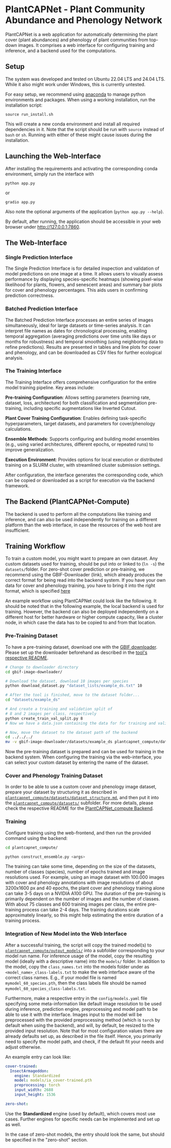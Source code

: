 # PlantCAPNet - **Plant** **C**ommunity **A**bundance and **P**henology **Net**work

PlantCAPNet is a web application for automatically determining the plant cover (plant abundances) and phenology of plant communities from top-down images. It comprises a web interface for configuring training and inference, and a backend used for the computations.

## Setup

The system was developed and tested on Ubuntu 22.04 LTS and 24.04 LTS. While it also might work under Windows, this is currently untested.

For easy setup, we recommend using [anaconda](https://www.anaconda.com/download) to manage python environments and packages. When using a working installation, run the installation script:

```
source run_install.sh
```
This will create a new conda environment and install all required dependencies in it. Note that the script should be run with `source` instead of `bash` or `sh`. Running with either of these might cause issues during the installation.

## Launching the Web-Interface

After installing the requirements and activating the corresponding conda environment, simply run the interface with

```
python app.py
```
or
```
gradio app.py
```

Also note the optional arguments of the application (`python app.py --help`).

By default, after running, the application should be accessible in your web browser under http://127.0.0.1:7860.

## The Web-Interface

### Single Prediction Interface

The Single Prediction Interface is for detailed inspection and validation of model predictions on one image at a time. It allows users to visually assess performance by displaying species-specific heatmaps (showing pixel-wise likelihood for plants, flowers, and senescent areas) and summary bar plots for cover and phenology percentages. This aids users in confirming prediction correctness.

### Batched Prediction Interface

The Batched Prediction Interface processes an entire series of images simultaneously, ideal for large datasets or time-series analysis. It can interpret file names as dates for chronological processing, enabling temporal aggregation (averaging predictions over time units like days or months for robustness) and temporal smoothing (using neighboring data to refine predictions). Results are presented in tables and line plots for cover and phenology, and can be downloaded as CSV files for further ecological analysis.

### The Training Interface

The Training Interface offers comprehensive configuration for the entire model training pipeline. Key areas include:

**Pre-training Configuration**: Allows setting parameters (learning rate, dataset, loss, architecture) for both classification and segmentation pre-training, including specific augmentations like Inverted Cutout.

**Plant Cover Training Configuration**: Enables defining task-specific hyperparameters, target datasets, and parameters for cover/phenology calculations.

**Ensemble Methods**: Supports configuring and building model ensembles (e.g., using varied architectures, different epochs, or repeated runs) to improve generalization.

**Execution Environment**: Provides options for local execution or distributed training on a SLURM cluster, with streamlined cluster submission settings.

After configuration, the interface generates the corresponding code, which can be copied or downloaded as a script for execution via the backend framework.


## The Backend (PlantCAPNet-Compute)

The backend is used to perform all the computations like training and inference, and can also be used independently for training on a different platform than the web interface, in case the resources of the web host are insufficient.

## Training Workflow

To train a custom model, you might want to prepare an own dataset. Any custom datasets used for training, should be put into or linked to (`ln -s`) the `datasets/`folder. For zero-shot cover prediction or pre-training, we recommend using the GBIF-Downloader (link), which already produces the correct format for being read into the backend system. If you have your own data for cover and phenology training, you have to bring it into the right format, which is specified [here](plantcapnet_compute/datasets/dataset_structure.md)

An example workflow using PlantCAPNet could look like the following. It should be noted that in the following example, the local backend is used for training. However, the backend can also be deployed independently on a different host for better hardware or higher compute capacity, like a cluster node, in which case the data has to be copied to and from that location.

### Pre-Training Dataset

To have a pre-training dataset, download one with the [GBIF downloader](gbif-image-downloader). Please set up the downloader beforehand as described in the [tool's respective README](gbif-image-downloader/README.md).

```bash
# Change to downloader directory
cd gbif-image-downloader/

# Download the dataset, download 10 images per species
python download_dataset.py "dataset_lists/example_ds.txt" 10

# After the tool is finished, move to the dataset folder...
cd "datasets/example_ds"

# And create a training and validation split of
# 8 and 2 images per class, respectively
python create_train_val_split.py 8
# Now we have a data.json containing the data for for training and validation splits

# Now, move the dataset to the dataset path of the backend
cd ../../../
mv -v gbif-image-downloader/datasets/example_ds plantcapnet_compute/datasets
```

Now the pre-training dataset is prepared and can be used for training in the backend system. When configuring the training via the web-interface, you can select your custom dataset by entering the name of the dataset.


### Cover and Phenology Training Dataset

In order to be able to use a custom cover and phenology image dataset, prepare your dataset by structuring it as described in [`plantcapnet_compute/datasets/dataset_structure.md`](plantcapnet_compute/datasets/dataset_structure.md), and then put it into the [`plantcapnet_compute/datasets/`](plantcapnet_compute/datasets/) subfolder. For more details, please check the respective README for the [PlantCAPNet_compute Backend](plantcapnet_compute/README.md).


### Training

Configure training using the web-frontend, and then run the provided command using the backend:

```bash
cd plantcapnet_compute/

python construct_ensemble.py <args>
```

The training can take some time, depending on the size of the datasets, number of classes (species), number of epochs trained and image resolutions used. For example, using an image dataset with 100.000 images with cover and phenology annotations with image resolutions of about 3200x1600 px and 40 epochs, the plant cover and phenology training alone can take 3-5 days on a NVIDIA A100 GPU. The duration of the pre-training is primarily dependent on the number of images and the number of classes. With about 75 classes and 600 training images per class, the entire pre-training process can take 2-4 days. The training durations scale approximately linearly, so this might help estimating the entire duration of a training process.

### Integration of New Model into the Web Interface

After a successful training, the script will copy the trained model(s) to [`plantcapnet_compute/output_models/`](plantcapnet_compute/output_models/) into a subfolder corresponding to your model run name. For inference usage of the model, copy  the resulting model (ideally with a descriptive name) into the `models/` folder. In addition to the model, copy the `class_names.txt` into the models folder under as `<model_name>_class-labels.txt` to make the web interface aware of the correct class names. E.g., if your model file is named `mymodel_60_species.pth`, then the class labels file should be named `mymodel_60_species_class-labels.txt`.

Furthermore, make a respective entry in the `config/models.yaml` file specifying some meta-information like default image resolution to be used during inference, prediction engine, preprocessing and model path to be able to use it with the interface. Images input to the model will be preprocessed with the provided preprocessing method (which is `torch` by default when using the backend), and will, by default, be resized to the provided input resolution. Note that for most configuration values there are already defaults set up, as described in the file itself. Hence, you primarily need to specify the model path, and check, if the default fit your needs and adjust otherwise.

An example entry can look like:

```yaml
cover-trained:
  InsectArmageddon:
    engine: Standardized
    model: models/ia_cover-trained.pth
    preprocessing: torch
    input_width: 2688
    input_height: 1536

zero-shot:
```

Use the **Standardized** engine (used by default), which covers most use cases. Further engines for specific needs can be implemented and set up as well.

In the case of zero-shot models, the entry should look the same, but should be specified in the "zero-shot" section.